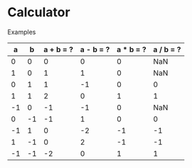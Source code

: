 # Calculator

Examples

|  a |  b | a + b = ? | a - b = ? | a * b = ? | a / b = ? |
|----|----|-----------|-----------|-----------|-----------|
|  0 |  0 |  0        |  0        |  0        | NaN       |
|  1 |  0 |  1        |  1        |  0        | NaN       |
|  0 |  1 |  1        | -1        |  0        |  0        |
|  1 |  1 |  2        |  0        |  1        |  1        |
| -1 |  0 | -1        | -1        |  0        | NaN       |
|  0 | -1 | -1        |  1        |  0        |  0        |
| -1 |  1 |  0        | -2        | -1        | -1        |
|  1 | -1 |  0        |  2        | -1        | -1        |
| -1 | -1 | -2        |  0        |  1        |  1        |
